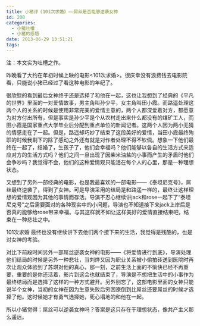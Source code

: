 ```yaml
---
title: 小猪评《101次求婚》——屌丝是否能够逆袭女神
id: 208
categories:
  - 小猪吐槽
  - 小猪的感悟
date: 2013-06-29 13:51:21
tags:
---
```


注：本文实为吐槽之作。

昨晚看了大约在年初时候上映的电影&lt;101次求婚&gt;。很庆幸没有浪费钱去电影院看，只能说小猪已经过了看这种电影的年纪了。

很欣慰的看到最后女神终于还是选择了和他在一起，这也让我想到了经典的《平凡的世界》里面的一对爱情故事，男主角叫孙少平，女主角叫田小霞。而路遥处理这两个人的关系的时候是使用非常完美的爱情主意的，两个人都深爱着对方，都愿意为对方付出所有，但是事实是孙少平是个从农村走出来什么都没有的煤矿工人，而田小霞是国家重点大学毕业后分配到重点单位的新闻记者。这两个人因为两小无猜的情感走在了一起。但是，路遥却巧妙了结束了这段美好的爱情，当田小霞最终殉职的时候我剩下的除了感动之外还有就是对作者处理不得不钦佩。想象一下他们最终在一起了，结婚了，生孩子了，他们会幸福吗？他们能够以各自的生活方式来适应对方的生活方式吗？他们之间一旦出现了因柴米油盐的小事而产生的矛盾时他们会争吵吗？我觉得不会，他们的这种爱情观只能活在每个人的心里，那是一种理想状态。

又想到了另外一部经典的电影，也是我最喜欢的一部电影——《泰坦尼克号》，屌丝最终逆袭了，得到了女神。可是导演采用的结局是和路遥一样的，最终让这样理想的爱情观因为其他的事情而存活。导演不忍心继续讲jack和rose一起下了“泰坦尼克号”之后需要面对的各种现实中的小问题，导演也不知道接下来jack上岸后是否真的能够给rose带来幸福。与其这样就不如让这样美好的爱情直接结束吧，结束在一种悲壮之中。

101次求婚 最终也没有继续讲下去他们两个接下来的生活，我觉得是残酷的，也是对女神的考验。

对比下前段时间另外一部屌丝逆袭女神的电影——《将爱情进行到底》，导演处理他们结局的时候是另外一种悲壮，当刘烨又因为职业关系被小偷拍砖送到医院时再次让观众体验到了苏琪对他的真心，那一刻，之前生活上面的不愉快已经不再重要，重要的是你还活着，影片到这会也就结束了，导演是不想把生活中的小事作为最终结局而是选择了这样的一种方式避开。另外别忘了，这部电影里面的女神只能说半个女神，当初的女神在因为生意失败后穷困潦倒到比屌丝还要屌丝的时候才选择了他。这时候她才有勇气选择她，死心塌地的和他在一起。

所以小猪觉得：屌丝可以逆袭女神吗？答案是这只存在于理想状态，像共产主义那么遥远。